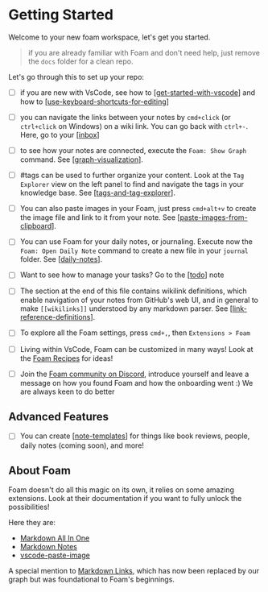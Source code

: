 # Getting Started

Welcome to your new foam workspace, let's get you started.

> if you are already familiar with Foam and don't need help, just remove the `docs` folder for a clean repo.

Let's go through this to set up your repo:

- [ ] if you are new with VsCode, see how to [[get-started-with-vscode]] and how to [[use-keyboard-shortcuts-for-editing]]

- [ ] you can navigate the links between your notes by `cmd+click` (or `ctrl+click` on Windows) on a wiki link. You can go back with `ctrl+-`. Here, go to your [[inbox]]

- [ ] to see how your notes are connected, execute the `Foam: Show Graph` command. See [[graph-visualization]].

- [ ] #tags can be used to further organize your content. Look at the `Tag Explorer` view on the left panel to find and navigate the tags in your knowledge base. See [[tags-and-tag-explorer]].

- [ ] You can also paste images in your Foam, just press `cmd+alt+v` to create the image file and link to it from your note. See [[paste-images-from-clipboard]].

- [ ] You can use Foam for your daily notes, or journaling. Execute now the `Foam: Open Daily Note` command to create a new file in your `journal` folder. See [[daily-notes]].

- [ ] Want to see how to manage your tasks? Go to the [[todo]] note

- [ ] The section at the end of this file contains wikilink definitions, which enable navigation of your notes from GitHub's web UI, and in general to make `[[wikilinks]]` understood by any markdown parser. See [[link-reference-definitions]].

- [ ] To explore all the Foam settings, press `cmd+,`, then `Extensions > Foam`

- [ ] Living within VsCode, Foam can be customized in many ways! Look at the [Foam Recipes](https://foambubble.github.io/foam/recipes/recipes) for ideas!

- [ ] Join the [Foam community on Discord](https://discord.gg/HV2tn2FpEk), introduce yourself and leave a message on how you found Foam and how the onboarding went :) We are always keen to do better

## Advanced Features

- [ ] You can create [[note-templates]] for things like book reviews, people, daily notes (coming soon), and more!

## About Foam

Foam doesn't do all this magic on its own, it relies on some amazing extensions. Look at their documentation if you want to fully unlock the possibilities!

Here they are:
- [Markdown All In One](https://marketplace.visualstudio.com/items?itemName=yzhang.markdown-all-in-one)
- [Markdown Notes](https://marketplace.visualstudio.com/items?itemName=kortina.vscode-markdown-notes)
- [vscode-paste-image](https://github.com/mushanshitiancai/vscode-paste-image)

A special mention to [Markdown Links](https://marketplace.visualstudio.com/items?itemName=tchayen.markdown-links), which has now been replaced by our graph but was foundational to Foam's beginnings.

[//begin]: # "Autogenerated link references for markdown compatibility"
[get-started-with-vscode]: docs/how-to/get-started-with-vscode.md "Getting started with VsCode"
[use-keyboard-shortcuts-for-editing]: docs/how-to/use-keyboard-shortcuts-for-editing.md "Use Keyboard Shortcuts for Editing"
[inbox]: inbox.md "Inbox"
[graph-visualization]: docs/features/graph-visualization.md "Graph Visualization"
[tags-and-tag-explorer]: docs/features/tags-and-tag-explorer.md "Tags and Tag Explorer"
[paste-images-from-clipboard]: docs/how-to/paste-images-from-clipboard.md "Paste Images from Clipboard"
[daily-notes]: docs/features/daily-notes.md "Daily Notes"
[todo]: docs/features/todo.md "Todo"
[link-reference-definitions]: docs/features/link-reference-definitions.md "Link Reference Definitions"
[note-templates]: docs/features/note-templates.md "Note Templates"
[//end]: # "Autogenerated link references"
